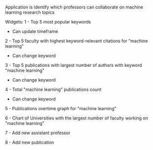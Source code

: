 Application is identify which professors can collaborate on machine learning research topics

Widgets:
1 - Top 5 most popular keywords
  - Can update timeframe


2 - Top 5 faculty with highest keyword-relevant citations for "machine learning"
  - Can change keyword


3 - Top 5 publications with largest number of authors with keyword "machine learning"
  - Can change keyword


4 - Total "machine learning" publications count
  - Can change keyword

5 - Publications overtime graph for "machine learning" 

6 - Chart of Universities with the largest number of faculty working on "machine learning" 

7 - Add new assistant professor

8 - Add new publication
